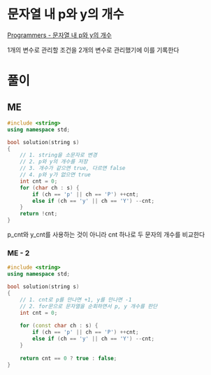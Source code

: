 # 문자열 내 p와 y의 개수
[ Programmers - 문자열 내 p와 y의 개수 ](https://school.programmers.co.kr/learn/courses/30/lessons/12916)   

1개의 변수로 관리할 조건을 2개의 변수로 관리했기에 이를 기록한다   

# 풀이
## ME
```cpp
#include <string>
using namespace std;

bool solution(string s)
{
    // 1. string을 소문자로 변경
    // 2. p와 y의 개수를 저장
    // 3. 개수가 같으면 true, 다르면 false
    // 4. p와 y가 없으면 true
    int cnt = 0;
    for (char ch : s) {
        if (ch == 'p' || ch == 'P') ++cnt;
        else if (ch == 'y' || ch == 'Y') --cnt;
    }
    return !cnt;
}
```
p_cnt와 y_cnt를 사용하는 것이 아니라 cnt 하나로 두 문자의 개수를 비교한다   

### ME - 2
```cpp
#include <string>
using namespace std;

bool solution(string s)
{
    // 1. cnt로 p를 만나면 +1, y를 만나면 -1
    // 2. for문으로 문자열을 순회하면서 p, y 개수를 판단
    int cnt = 0;
    
    for (const char ch : s) {
        if (ch == 'p' || ch == 'P') ++cnt;
        else if (ch == 'y' || ch == 'Y') --cnt;
    }
    
    return cnt == 0 ? true : false;
}
```